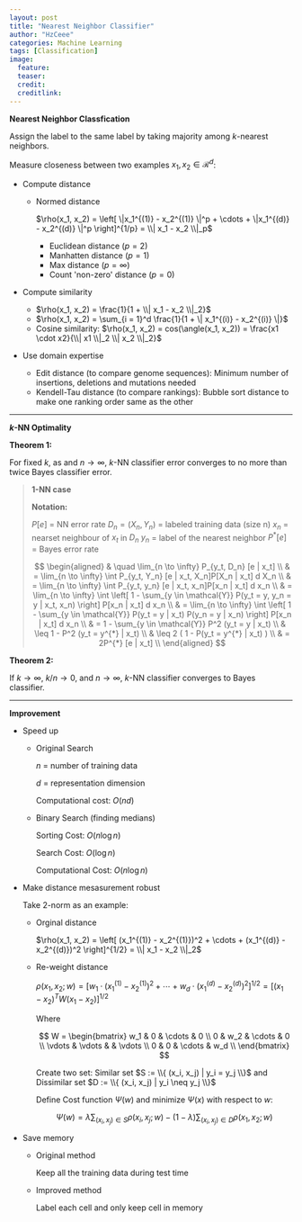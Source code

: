 ```yaml
---
layout: post
title: "Nearest Neighbor Classifier"
author: "HzCeee"
categories: Machine Learning
tags: [Classification]
image:
  feature: 
  teaser: 
  credit:
  creditlink:
---
```


__Nearest Neighbor Classfication__

Assign the label to the same label by taking majority among $k$-nearest neighbors.

Measure closeness between two examples $x_1, x_2 \in \mathcal{R}^d$:

- Compute distance

  - Normed distance

    $\rho(x_1, x_2) = \left[ \|x_1^{(1)} - x_2^{(1)} \|^p + \cdots + \|x_1^{(d)} - x_2^{(d)} \|^p \right]^{1/p} = \\| x_1 - x_2 \\|_p$

    - Euclidean distance ($p = 2$)
    - Manhatten distance ($p = 1$)
    - Max distance ($p = \infty$)
    - Count 'non-zero' distance ($p = 0$)

- Compute similarity

  - $\rho(x_1, x_2) = \frac{1}{1 + \\| x_1 - x_2 \\|_2}$
  - $\rho(x_1, x_2) = \sum_{i = 1}^d \frac{1}{1 + \| x_1^{(i)} - x_2^{(i)} \|}$
  - Cosine similarity: $\rho(x_1, x_2) = cos(\angle(x_1, x_2)) = \frac{x1 \cdot x2}{\\| x1 \\|_2 \\| x_2 \\|_2}$

- Use domain expertise

  - Edit distance (to compare genome sequences): Minimum number of insertions, deletions and mutations needed
  - Kendell-Tau distance (to compare rankings): Bubble sort distance to make one ranking order same as the other

---

__$k$-NN Optimality__

__Theorem 1:__

For fixed $k$, as and $n \to \infty$, $k$-NN classifier error converges to no more than twice Bayes classifier error.

> __1-NN case__
>
> __Notation:__
>
> $P[e]$ = NN error rate
> $D_n = (X_n, Y_n)$ = labeled training data (size n)
> $x_n$ = nearset neighbour of $x_t$ in $D_n$
> $y_n$ = label of the nearest neighbor
> $P^{*}[e]$ = Bayes error rate
>
> $$
> \begin{aligned}
> & \quad \lim_{n \to \infty} P_{y_t, D_n} [e | x_t] \\
> & = \lim_{n \to \infty} \int P_{y_t, Y_n} [e | x_t, X_n]P[X_n | x_t] d X_n \\
> & = \lim_{n \to \infty} \int P_{y_t, y_n} [e | x_t, x_n]P[x_n | x_t] d x_n \\
> & = \lim_{n \to \infty} \int \left[ 1 - \sum_{y \in \mathcal{Y}} P(y_t = y, y_n = y | x_t, x_n) \right] P[x_n | x_t] d x_n \\
> & = \lim_{n \to \infty} \int \left[ 1 - \sum_{y \in \mathcal{Y}} P(y_t = y | x_t) P(y_n = y | x_n) \right] P[x_n | x_t] d x_n \\
> & = 1 - \sum_{y \in \mathcal{Y}} P^2 (y_t = y | x_t) \\
> & \leq 1 - P^2 (y_t = y^{*} | x_t) \\
> & \leq 2 ( 1 - P(y_t = y^{*} | x_t) ) \\
> & = 2P^{*} [e | x_t] \\
> \end{aligned}
> $$
>

__Theorem 2:__

If $k \to \infty$, $k/n \to 0$, and $n \to \infty$, $k$-NN classifier converges to Bayes classifier.

---

__Improvement__

- Speed up

  - Original Search

    $n$ = number of training data

    $d$ = representation dimension

    Computational cost: $O(nd)$

  - Binary Search (finding medians)

    Sorting Cost: $O(n \log n)$

    Search Cost: $O(\log n)$

    Computational Cost: $O(n \log n)$

- Make distance mesasurement robust

  Take 2-norm as an example:

  - Orginal distance

    $\rho(x_1, x_2) = \left[ (x_1^{(1)} - x_2^{(1)})^2 + \cdots + (x_1^{(d)} - x_2^{(d)})^2 \right]^{1/2} = \\| x_1 - x_2 \\|_2$

  - Re-weight distance

    $\rho(x_1, x_2; w) = \left[ w_1 \cdot (x_1^{(1)} - x_2^{(1)})^2 + \cdots + w_d \cdot (x_1^{(d)} - x_2^{(d)})^2 \right]^{1/2} = \left[ (x_1 - x_2)^T W (x_1 - x_2) \right]^{1/2}$

    Where

    $$
    W = 
    \begin{bmatrix}
    w_1 & 0 & \cdots & 0 \\
    0 & w_2 & \cdots & 0 \\
    \vdots & \vdots & & \vdots \\
    0 & 0 & \cdots & w_d \\
    \end{bmatrix}
    $$

    Create two set: Similar set $S := \\{ (x_i, x_j) | y_i = y_j \\}$ and Dissimilar set $D := \\{ (x_i, x_j) | y_i \neq y_j \\}$

    Define Cost function $\Psi(w)$ and minimize $\Psi(x)$ with respect to $w$:

    $$
    \Psi(w) = \lambda \sum_{(x_i, x_j) \in S} \rho (x_i, x_j; w) - (1 - \lambda) \sum_{(x_i, x_j) \in D} \rho(x_1, x_2; w)
    $$

- Save memory

  - Original method

    Keep all the training data during test time

  - Improved method

    Label each cell and only keep cell in memory

